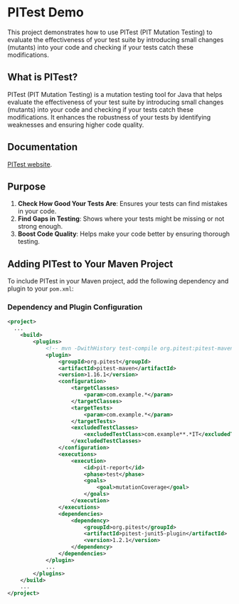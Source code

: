 # PITest Demo

This project demonstrates how to use PITest (PIT Mutation Testing) to evaluate the effectiveness of your test suite by introducing small changes (mutants) into your code and checking if your tests catch these modifications.

## What is PITest?

PITest (PIT Mutation Testing) is a mutation testing tool for Java that helps evaluate the effectiveness of your test suite by introducing small changes (mutants) into your code and checking if your tests catch these modifications. It enhances the robustness of your tests by identifying weaknesses and ensuring higher code quality.

## Documentation

[PITest website](http://pitest.org/).

## Purpose

1. **Check How Good Your Tests Are**: Ensures your tests can find mistakes in your code.
2. **Find Gaps in Testing**: Shows where your tests might be missing or not strong enough.
3. **Boost Code Quality**: Helps make your code better by ensuring thorough testing.

## Adding PITest to Your Maven Project

To include PITest in your Maven project, add the following dependency and plugin to your `pom.xml`:

### Dependency and Plugin Configuration

```xml
<project>
  ...
    <build>
        <plugins>
            <!-- mvn -DwithHistory test-compile org.pitest:pitest-maven:mutationCoverage -->
            <plugin>
                <groupId>org.pitest</groupId>
                <artifactId>pitest-maven</artifactId>
                <version>1.16.1</version>
                <configuration>
                    <targetClasses>
                        <param>com.example.*</param>
                    </targetClasses>
                    <targetTests>
                        <param>com.example.*</param>
                    </targetTests>
                    <excludedTestClasses>
                        <excludedTestClass>com.example**.*IT</excludedTestClass>
                    </excludedTestClasses>
                </configuration>
                <executions>
                    <execution>
                        <id>pit-report</id>
                        <phase>test</phase>
                        <goals>
                            <goal>mutationCoverage</goal>
                        </goals>
                    </execution>
                </executions>
                <dependencies>
                    <dependency>
                        <groupId>org.pitest</groupId>
                        <artifactId>pitest-junit5-plugin</artifactId>
                        <version>1.2.1</version>
                    </dependency>
                </dependencies>
            </plugin>
            ...
        </plugins>
    </build>
    ...
</project>
